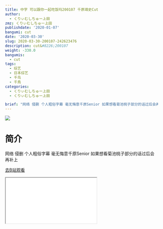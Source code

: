 ```yaml
---
title: 中字 可以跟你一起吃饭吗200107 千原靖史Cut
author:
  - くりぃむしちゅー上田
zmz: くりぃむしちゅー上田
publishdate: '2020-01-07'
bangumi: cut
date: '2020-03-30'
slug: 2020-03-30-200107-242623476
description: cut&#8226;200107
weight: -330.0
bangumis:
  - cut
tags:
  - 综艺
  - 日本综艺
  - 千鸟
  - 千鳥
categories:
  - くりぃむしちゅー上田
  - くりぃむしちゅー上田

brief: "网络 侵删 个人粗俗字幕 毫无悔意千原Senior 如果想看菊池桃子部分的话过后会再补上"
---
```

![](https://raw.githubusercontent.com/tcgriffith/owaraisite/master/static/tmpimg/fab59ae5401d96fb955bd44eab7f5d78583dffd4.jpg.480.jpg)
# 简介  
网络
侵删 个人粗俗字幕
毫无悔意千原Senior
如果想看菊池桃子部分的话过后会再补上  

[去B站观看](https://www.bilibili.com/video/av242623476/)
<div class ="resp-container"><iframe class="testiframe" src="//player.bilibili.com/player.html?aid=242623476"", scrolling="no", allowfullscreen="true" > </iframe></div> 
